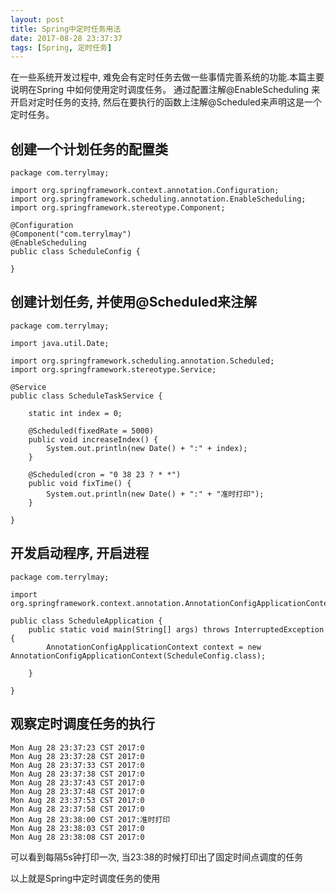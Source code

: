 ```yaml
---
layout: post
title: Spring中定时任务用法
date: 2017-08-28 23:37:37
tags: [Spring, 定时任务]
---
```


在一些系统开发过程中, 难免会有定时任务去做一些事情完善系统的功能.本篇主要说明在Spring 中如何使用定时调度任务。
通过配置注解@EnableScheduling 来开启对定时任务的支持, 然后在要执行的函数上注解@Scheduled来声明这是一个定时任务。

## 创建一个计划任务的配置类
	
	package com.terrylmay;

	import org.springframework.context.annotation.Configuration;
	import org.springframework.scheduling.annotation.EnableScheduling;
	import org.springframework.stereotype.Component;

	@Configuration
	@Component("com.terrylmay")
	@EnableScheduling
	public class ScheduleConfig {

	}


## 创建计划任务, 并使用@Scheduled来注解

	package com.terrylmay;

	import java.util.Date;

	import org.springframework.scheduling.annotation.Scheduled;
	import org.springframework.stereotype.Service;

	@Service
	public class ScheduleTaskService {

		static int index = 0;

		@Scheduled(fixedRate = 5000)
		public void increaseIndex() {
			System.out.println(new Date() + ":" + index);
		}
		
		@Scheduled(cron = "0 38 23 ? * *")
		public void fixTime() {
			System.out.println(new Date() + ":" + "准时打印");
		}

	}


## 开发启动程序, 开启进程

	package com.terrylmay;

	import org.springframework.context.annotation.AnnotationConfigApplicationContext;

	public class ScheduleApplication {
		public static void main(String[] args) throws InterruptedException {
			AnnotationConfigApplicationContext context = new AnnotationConfigApplicationContext(ScheduleConfig.class);

		}

	}


## 观察定时调度任务的执行

	Mon Aug 28 23:37:23 CST 2017:0
	Mon Aug 28 23:37:28 CST 2017:0
	Mon Aug 28 23:37:33 CST 2017:0
	Mon Aug 28 23:37:38 CST 2017:0
	Mon Aug 28 23:37:43 CST 2017:0
	Mon Aug 28 23:37:48 CST 2017:0
	Mon Aug 28 23:37:53 CST 2017:0
	Mon Aug 28 23:37:58 CST 2017:0
	Mon Aug 28 23:38:00 CST 2017:准时打印
	Mon Aug 28 23:38:03 CST 2017:0
	Mon Aug 28 23:38:08 CST 2017:0

可以看到每隔5s钟打印一次, 当23:38的时候打印出了固定时间点调度的任务

以上就是Spring中定时调度任务的使用